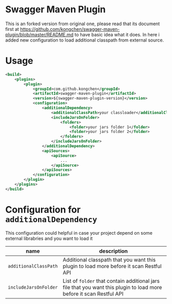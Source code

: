 # Swagger Maven Plugin 
This is an forked version from original one, please read that its document first at https://github.com/kongchen/swagger-maven-plugin/blob/master/README.md to have basic idea what it does.
In here i added new configuration to load additional classpath from external source.

# Usage
```xml
<build>
	<plugins>
		<plugin>
			<groupId>com.github.kongchen</groupId>
			<artifactId>swagger-maven-plugin</artifactId>
			<version>${swagger-maven-plugin-version}</version>
			<configuration>
				<additionalDependency>
					<additionalClassPath>your classloader</additionalClassPath>
					<includeJarsOnFolder>
						<folders>
							<folder>your jars folder 1</folder>
							<folder>your jars folder 2</folder>
						</folders>
					</includeJarsOnFolder> 
				</additionalDependency>
				<apiSources>
					<apiSource>
						...
					</apiSource>
				</apiSources>
			</configuration>
		</plugin>
	</plugins>
</build>
```
# Configuration for `additionalDependency`
This configuration could helpful in case your project depend on some external librabries and you want to load it

| **name** | **description** |
|------------------------|------------------------------------------------------------------------------------------------------------------------------------------------------------------------------------------------------------------------------|
| `additionalClassPath` | Additional classpath that you want this plugin to load more before it scan Restful API |
| `includeJarsOnFolder` | List of `folder` that contain additional jars file that you want this plugin to load more before it scan Restful API |

